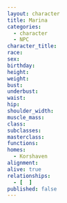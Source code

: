 ```yaml
---
layout: character
title: Marina
categories:
  - character
  - NPC
character_title: 
race: 
sex: 
birthday: 
height: 
weight: 
bust: 
underbust:
waist: 
hip: 
shoulder_width: 
muscle_mass: 
class:
subclasses:
masterclass:
functions:
homes:
  - Korshaven
alignment: 
alive: true
relationships:
  - [  ]
published: false
---
```


<!--more-->
